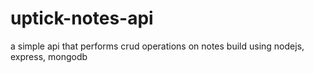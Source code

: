 # uptick-notes-api
a simple api that performs crud operations on notes  build using nodejs, express, mongodb
